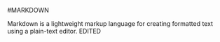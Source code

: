 #MARKDOWN

 Markdown is a lightweight markup language for creating formatted text using a plain-text editor. EDITED